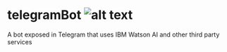 # telegramBot ![alt text](https://upload.wikimedia.org/wikipedia/commons/8/82/Telegram_logo.svg)
A bot exposed in Telegram that uses IBM Watson AI and other third party services
